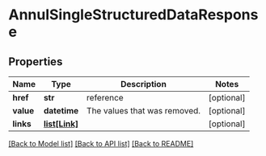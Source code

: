 # AnnulSingleStructuredDataResponse

## Properties
Name | Type | Description | Notes
------------ | ------------- | ------------- | -------------
**href** | **str** | reference | [optional] 
**value** | **datetime** | The values that was removed. | [optional] 
**links** | [**list[Link]**](Link.md) |  | [optional] 

[[Back to Model list]](../README.md#documentation-for-models) [[Back to API list]](../README.md#documentation-for-api-endpoints) [[Back to README]](../README.md)


